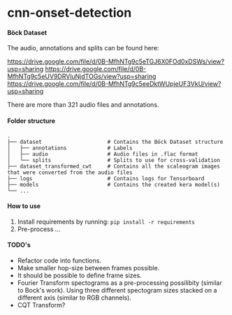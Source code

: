 # cnn-onset-detection

#### Böck Dataset
The audio, annotations and splits can be found here:

https://drive.google.com/file/d/0B-MfhNTg9c5eTGJ6X0FOd0xDSWs/view?usp=sharing
https://drive.google.com/file/d/0B-MfhNTg9c5eUV9DRVluNjdTOGs/view?usp=sharing
https://drive.google.com/file/d/0B-MfhNTg9c5eeDktWUpjeUF3VkU/view?usp=sharing

There are more than 321 audio files and annotations.

#### Folder structure
    .
    ├── dataset                     # Contains the Böck Dataset structure
    │   ├── annotations             # Labels
    │   ├── audio                   # Audio files in .flac format
    │   └── splits                  # Splits to use for cross-validation
    ├── dataset_transformed_cwt     # Contains all the scaleogram images that were converted from the audio files
    ├── logs                        # Contains logs for Tensorboard
    ├── models                      # Contains the created kera model(s)
    └── ...

#### How to use
1) Install requirements by running: `pip install -r requirements`
2) Pre-process ...

#### TODO's
- Refactor code into functions.
- Make smaller hop-size between frames possible.
- It should be possible to define frame sizes.
- Fourier Transform spectograms as a pre-processing possilibity (similar to Bock's work).
    Using three different spectogram sizes stacked on a different axis (similar to RGB channels).
- CQT Transform?